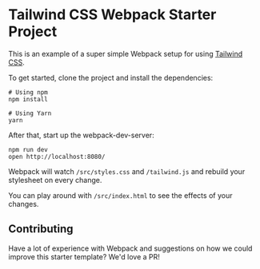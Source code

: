 # Tailwind CSS Webpack Starter Project

This is an example of a super simple Webpack setup for using [Tailwind CSS](https://tailwindcss.com).

To get started, clone the project and install the dependencies:

```
# Using npm
npm install

# Using Yarn
yarn
```

After that, start up the webpack-dev-server:

```
npm run dev
open http://localhost:8080/
```

Webpack will watch `/src/styles.css` and `/tailwind.js` and rebuild your stylesheet on every change.

You can play around with `/src/index.html` to see the effects of your changes.

## Contributing

Have a lot of experience with Webpack and suggestions on how we could improve this starter template? We'd love a PR!
